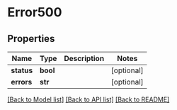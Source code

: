 # Error500

## Properties
Name | Type | Description | Notes
------------ | ------------- | ------------- | -------------
**status** | **bool** |  | [optional] 
**errors** | **str** |  | [optional] 

[[Back to Model list]](../README.md#documentation-for-models) [[Back to API list]](../README.md#documentation-for-api-endpoints) [[Back to README]](../README.md)

